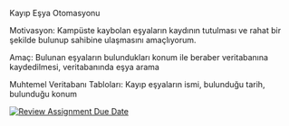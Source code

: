Kayıp Eşya Otomasyonu  


Motivasyon: Kampüste kaybolan eşyaların kaydının tutulması ve rahat bir şekilde bulunup sahibine ulaşmasını amaçlıyorum.


Amaç: Bulunan eşyaların bulundukları konum ile beraber veritabanına kaydedilmesi, veritabanında eşya arama


Muhtemel Veritabanı Tabloları: Kayıp eşyaların ismi, bulunduğu tarih, bulunduğu konum



[![Review Assignment Due Date](https://classroom.github.com/assets/deadline-readme-button-24ddc0f5d75046c5622901739e7c5dd533143b0c8e959d652212380cedb1ea36.svg)](https://classroom.github.com/a/uelKf0-p)
